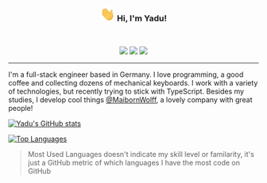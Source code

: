<h3 align="center">
  <img src="./assets/Hi.gif" width="30px">
  Hi, I'm Yadu!
</h3>
<br/>
<p align="center">
  <a href="https://yduman.github.io/blog"><img src="https://img.shields.io/badge/-My%20Blog-109E8A?style=for-the-badge&logo=Gatsby&logoColor=ffffff"/></a>
  <a href="https://twitter.com/proxyduman"><img src="https://img.shields.io/badge/-Twitter-1DA1F2?style=for-the-badge&logo=Twitter&logoColor=ffffff" /></a>
  <a href="https://www.linkedin.com/in/yadullah-duman-601594137/"><img src="https://img.shields.io/badge/-LinkedIn-2867B2?style=for-the-badge&logo=Linkedin&logoColor=ffffff" /></a>
</p>

---

I'm a full-stack engineer based in Germany. I love programming, a good coffee and collecting dozens of mechanical keyboards. I work with a variety of technologies, but recently trying to stick with TypeScript. Besides my studies, I develop cool things [@MaibornWolff](https://www.maibornwolff.de/), a lovely company with great people!

[![Yadu's GitHub stats](https://github-readme-stats.vercel.app/api?username=yduman&count_private=true&show_icons=true&theme=dracula)](https://github.com/yduman)

[![Top Languages](https://github-readme-stats.vercel.app/api/top-langs/?username=yduman&layout=compact&theme=dracula)](https://github.com/yduman)

> Most Used Languages doesn't indicate my skill level or familarity, it's just a GitHub metric of which languages I have the most code on GitHub
